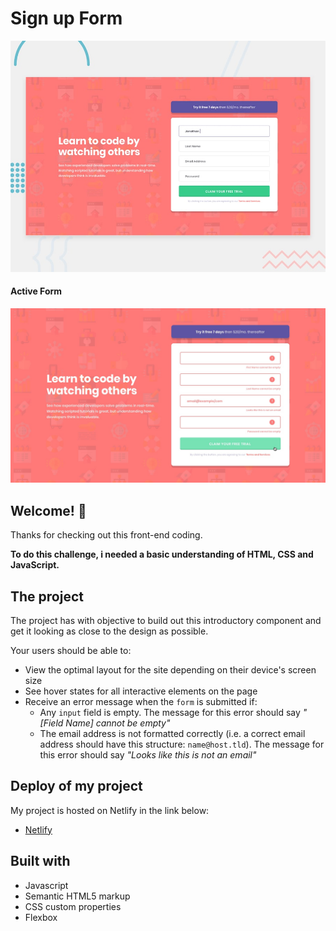 # Sign up Form

![Design preview for the Intro component with sign up form](./design/desktop-preview.jpg)

#### Active Form

![Design preview for the Intro component with sign up form in the active states](./design/active-states.jpg)

## Welcome! 👋

Thanks for checking out this front-end coding.

**To do this challenge, i needed a basic understanding of HTML, CSS and JavaScript.**

## The project

The project has with objective to build out this introductory component and get it looking as close to the design as possible.

Your users should be able to:

- View the optimal layout for the site depending on their device's screen size
- See hover states for all interactive elements on the page
- Receive an error message when the `form` is submitted if:
  - Any `input` field is empty. The message for this error should say _"[Field Name] cannot be empty"_
  - The email address is not formatted correctly (i.e. a correct email address should have this structure: `name@host.tld`). The message for this error should say _"Looks like this is not an email"_

## Deploy of my project

My project is hosted on Netlify in the link below:

- [Netlify](https://s1gn-up-form.netlify.app/)

## Built with

- Javascript
- Semantic HTML5 markup
- CSS custom properties
- Flexbox
